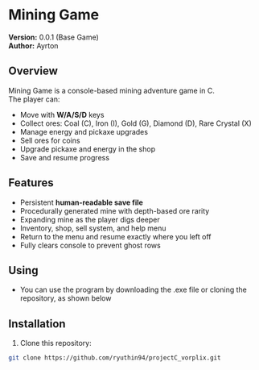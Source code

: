 # Mining Game

**Version:** 0.0.1 (Base Game)  
**Author:** Ayrton  

## Overview
Mining Game is a console-based mining adventure game in C.  
The player can:

- Move with **W/A/S/D** keys
- Collect ores: Coal (C), Iron (I), Gold (G), Diamond (D), Rare Crystal (X)
- Manage energy and pickaxe upgrades
- Sell ores for coins
- Upgrade pickaxe and energy in the shop
- Save and resume progress

## Features

- Persistent **human-readable save file**
- Procedurally generated mine with depth-based ore rarity
- Expanding mine as the player digs deeper
- Inventory, shop, sell system, and help menu
- Return to the menu and resume exactly where you left off
- Fully clears console to prevent ghost rows

## Using

- You can use the program by downloading the .exe file or cloning the repository, as shown below

## Installation

1. Clone this repository:
```bash
git clone https://github.com/ryuthin94/projectC_vorplix.git
